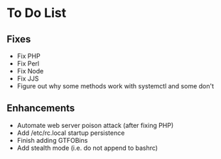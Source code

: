 # To Do List

## Fixes

- Fix PHP
- Fix Perl
- Fix Node
- Fix JJS
- Figure out why some methods work with systemctl and some don't

## Enhancements

- Automate web server poison attack (after fixing PHP)
- Add /etc/rc.local startup persistence
- Finish adding GTFOBins
- Add stealth mode (i.e. do not append to bashrc)
